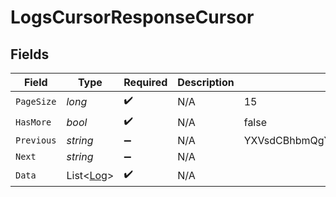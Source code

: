 # LogsCursorResponseCursor


## Fields

| Field                                        | Type                                         | Required                                     | Description                                  | Example                                      |
| -------------------------------------------- | -------------------------------------------- | -------------------------------------------- | -------------------------------------------- | -------------------------------------------- |
| `PageSize`                                   | *long*                                       | :heavy_check_mark:                           | N/A                                          | 15                                           |
| `HasMore`                                    | *bool*                                       | :heavy_check_mark:                           | N/A                                          | false                                        |
| `Previous`                                   | *string*                                     | :heavy_minus_sign:                           | N/A                                          | YXVsdCBhbmQgYSBtYXhpbXVtIG1heF9yZXN1bHRzLol= |
| `Next`                                       | *string*                                     | :heavy_minus_sign:                           | N/A                                          |                                              |
| `Data`                                       | List<[Log](../../Models/Components/Log.md)>  | :heavy_check_mark:                           | N/A                                          |                                              |